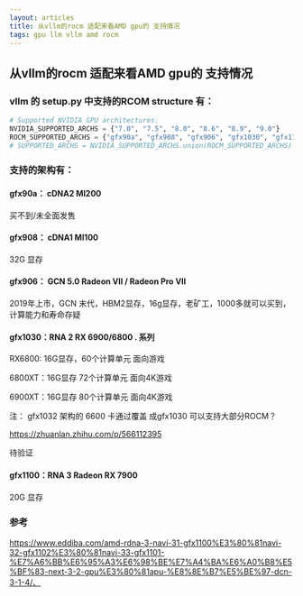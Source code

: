 ```yaml
---
layout: articles
title: 从vllm的rocm 适配来看AMD gpu的 支持情况
tags: gpu llm vllm amd rocm
---
```



## 从vllm的rocm 适配来看AMD gpu的 支持情况

### vllm 的 setup.py 中支持的RCOM structure 有：

```py
# Supported NVIDIA GPU architectures.
NVIDIA_SUPPORTED_ARCHS = {"7.0", "7.5", "8.0", "8.6", "8.9", "9.0"}
ROCM_SUPPORTED_ARCHS = {"gfx90a", "gfx908", "gfx906", "gfx1030", "gfx1100"}
# SUPPORTED_ARCHS = NVIDIA_SUPPORTED_ARCHS.union(ROCM_SUPPORTED_ARCHS)
```
### 支持的架构有：


#### gfx90a： cDNA2	MI200
买不到/未全面发售
#### gfx908： cDNA1	MI100

32G 显存

#### gfx906： GCN 5.0 Radeon VII / Radeon Pro VII

2019年上市，GCN 末代，HBM2显存，16g显存，老矿工，1000多就可以买到，计算能力和寿命存疑

#### gfx1030：RNA 2	RX 6900/6800 . 系列

RX6800: 16G显存，60个计算单元 面向游戏


6800XT：16G显存 72个计算单元 面向4K游戏

6900XT：16G显存  80个计算单元 面向4K游戏


注： gfx1032 架构的 6600 卡通过覆盖 成gfx1030 可以支持大部分ROCM？ 

https://zhuanlan.zhihu.com/p/566112395

待验证

#### gfx1100：RNA 3	Radeon RX 7900

20G 显存
### 参考




https://www.eddiba.com/amd-rdna-3-navi-31-gfx1100%E3%80%81navi-32-gfx1102%E3%80%81navi-33-gfx1101-%E7%A6%BB%E6%95%A3%E6%98%BE%E7%A4%BA%E6%A0%B8%E5%BF%83-next-3-2-gpu%E3%80%81apu-%E8%8E%B7%E5%BE%97-dcn-3-1-4/、